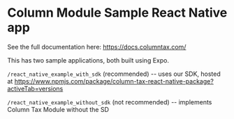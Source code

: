 # Column Module Sample React Native app

See the full documentation here: https://docs.columntax.com/

This has two sample applications, both built using Expo.

`/react_native_example_with_sdk` (recommended) -- uses our SDK, hosted at https://www.npmjs.com/package/column-tax-react-native-package?activeTab=versions

`/react_native_example_without_sdk` (not recommended) -- implements Column Tax Module without the SD